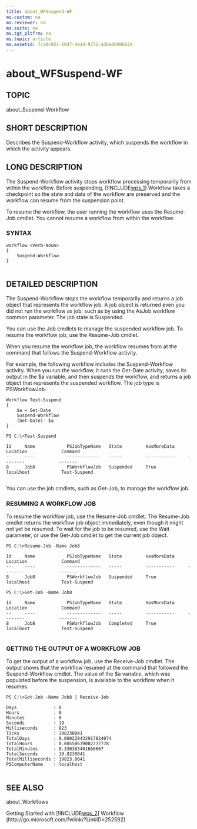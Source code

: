 ```yaml
---
title: about_WFSuspend-WF
ms.custom: na
ms.reviewer: na
ms.suite: na
ms.tgt_pltfrm: na
ms.topic: article
ms.assetid: 7ca0c921-1047-4e1d-9752-a3ba06006b2d
---
```

# about_WFSuspend-WF
## TOPIC  
 about\_Suspend\-Workflow  
  
## SHORT DESCRIPTION  
 Describes the Suspend\-Workflow activity, which suspends the workflow in which the activity appears.  
  
## LONG DESCRIPTION  
 The Suspend\-Workflow activity stops workflow processing temporarily from within the workflow. Before suspending, [!INCLUDE[wps_1]()] Workflow takes a checkpoint so the state and data of the workflow are preserved and the workflow can resume from the suspension point.  
  
 To resume the workflow, the user running the workflow uses the Resume\-Job cmdlet. You cannot resume a workflow from within the workflow.  
  
### SYNTAX  
  
```  
workflow <Verb-Noun>  
{  
    Suspend-Workflow  
}  
  
```  
  
## DETAILED DESCRIPTION  
 The Suspend\-Workflow stops the  workflow temporarily and returns a job object that represents the workflow job. A job object is returned even you did not run the workflow as job, such as by using the AsJob workflow common parameter. The job state is Suspended.  
  
 You can use the Job cmdlets to manage the suspended workflow job. To resume the workflow job, use the Resume\-Job cmdlet.  
  
 When you resume the workflow job, the workflow resumes from at the command that follows the Suspend\-Workflow activity.  
  
 For example, the following workflow includes the Suspend\-Workflow activity. When you run the workflow, it runs the Get\-Date activity, saves its output in the $a variable, and then suspends the workflow, and returns a job object that represents the suspended workflow. The job type is PSWorkflowJob.  
  
```  
Workflow Test-Suspend  
{  
    $a = Get-Date  
    Suspend-Workflow  
    (Get-Date)- $a  
}  
  
PS C:\>Test-Suspend  
  
Id     Name            PSJobTypeName   State         HasMoreData     Location             Command                    
--     ----            -------------   -----         -----------     --------             -------                    
8      Job8            PSWorkflowJob   Suspended     True            localhost            Test-Suspend  
  
```  
  
 You can use the job cmdlets, such as Get\-Job, to manage the workflow job.  
  
### RESUMING A WORKFLOW JOB  
 To resume the workflow job, use the Resume\-Job cmdlet. The Resume\-Job cmdlet returns the workflow job object immediately, even though it might not yet be resumed. To wait for the job to be resumed, use the Wait parameter, or use the Get\-Job cmdlet to get the current job object.  
  
```  
PS C:\>Resume-Job -Name Job8  
  
Id     Name            PSJobTypeName   State         HasMoreData     Location             Command                    
--     ----            -------------   -----         -----------     --------             -------                    
8      Job8            PSWorkflowJob   Suspended     True            localhost            Test-Suspend  
  
PS C:\>Get-Job -Name Job8  
  
Id     Name            PSJobTypeName   State         HasMoreData     Location             Command                    
--     ----            -------------   -----         -----------     --------             -------                    
8      Job8            PSWorkflowJob   Completed     True            localhost            Test-Suspend  
  
```  
  
### GETTING THE OUTPUT OF A WORKFLOW JOB  
 To get the output of a workflow job, use the Receive\-Job cmdlet. The output shows that the workflow resumed at the command that followed the Suspend\-Workflow cmdlet. The value of the $a variable, which was populated before the suspension, is available to the workflow when it resumes.  
  
```  
PS C:\>Get-Job -Name Job8 | Receive-Job  
  
Days              : 0  
Hours             : 0  
Minutes           : 0  
Seconds           : 19  
Milliseconds      : 823  
Ticks             : 198230041  
TotalDays         : 0.000229432917824074  
TotalHours        : 0.00550639002777778  
TotalMinutes      : 0.330383401666667  
TotalSeconds      : 19.8230041  
TotalMilliseconds : 19823.0041  
PSComputerName    : localhost  
  
```  
  
## SEE ALSO  
 about\_Workflows  
  
 Getting Started with [!INCLUDE[wps_2]()] Workflow \(http:\/\/go.microsoft.com\/fwlink\/?LinkID\=252592\)